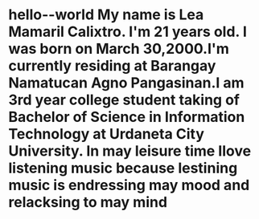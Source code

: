 # hello--world My name is Lea Mamaril Calixtro. I'm 21 years old. I was born on March 30,2000.I'm currently residing at Barangay Namatucan Agno Pangasinan.I am 3rd year college student taking of Bachelor of Science in Information Technology at Urdaneta City University. In may leisure time Ilove listening music because lestining music is endressing may mood and relacksing to may mind
